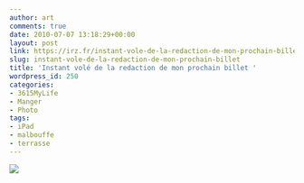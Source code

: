 ```yaml
---
author: art
comments: true
date: 2010-07-07 13:18:29+00:00
layout: post
link: https://irz.fr/instant-vole-de-la-redaction-de-mon-prochain-billet/
slug: instant-vole-de-la-redaction-de-mon-prochain-billet
title: 'Instant volé de la redaction de mon prochain billet '
wordpress_id: 250
categories:
- 3615MyLife
- Manger
- Photo
tags:
- iPad
- malbouffe
- terrasse
---
```


[![](https://static.irz.fr/2010/07/l_2592_1936_B046EFB6-6657-4D1C-9899-9B4B8A7BA78A.jpeg)](https://static.irz.fr/2010/07/l_2592_1936_B046EFB6-6657-4D1C-9899-9B4B8A7BA78A.jpeg)
